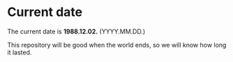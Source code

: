 # Current date

The current date is **1988.12.02.** (YYYY.MM.DD.)

This repository will be good when the world ends, so we will know how long it lasted.